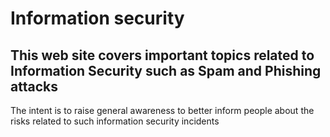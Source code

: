 # Information security

## This web site covers important topics related to Information Security such as Spam and Phishing attacks ##

The intent is to raise general awareness to better inform people about the risks related to such information security incidents
